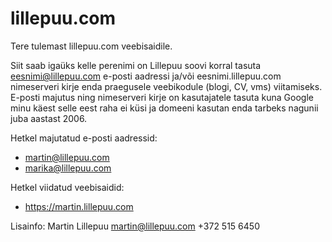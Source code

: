 # lillepuu.com
Tere tulemast lillepuu.com veebisaidile. 

Siit saab igaüks kelle perenimi on Lillepuu soovi korral tasuta eesnimi@lillepuu.com e-posti aadressi ja/või eesnimi.lillepuu.com nimeserveri kirje enda praegusele veebikodule (blogi, CV, vms) viitamiseks. E-posti majutus ning nimeserveri kirje on kasutajatele tasuta kuna Google minu käest selle eest raha ei küsi ja domeeni kasutan enda tarbeks nagunii juba aastast 2006.

Hetkel majutatud e-posti aadressid:
- martin@lillepuu.com
- marika@lillepuu.com

Hetkel viidatud veebisaidid:
- https://martin.lillepuu.com

Lisainfo: Martin Lillepuu <martin@lillepuu.com> +372 515 6450
